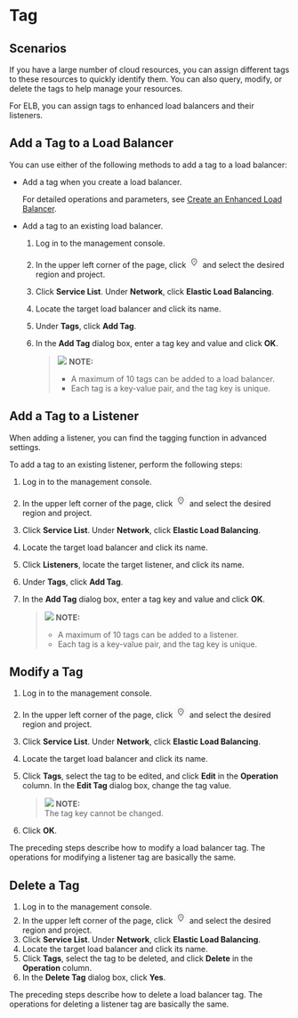 # Tag<a name="EN-US_TOPIC_0113507949"></a>

## Scenarios<a name="section1143912015382"></a>

If you have a large number of cloud resources, you can assign different tags to these resources to quickly identify them. You can also query, modify, or delete the tags to help manage your resources.

For ELB, you can assign tags to enhanced load balancers and their listeners.

## Add a Tag to a Load Balancer<a name="section1163718452455"></a>

You can use either of the following methods to add a tag to a load balancer:

-   Add a tag when you create a load balancer.

    For detailed operations and parameters, see  [Create an Enhanced Load Balancer](creating-a-load-balancer.md#section19343262431).

-   Add a tag to an existing load balancer.
    1.  Log in to the management console.
    2.  In the upper left corner of the page, click  ![](figures/icon-region.png)  and select the desired region and project.
    3.  Click  **Service List**. Under  **Network**, click  **Elastic Load Balancing**.
    4.  Locate the target load balancer and click its name.
    5.  Under  **Tags**, click  **Add Tag**.
    6.  In the  **Add Tag**  dialog box, enter a tag key and value and click  **OK**.

        >![](/images/icon-note.gif) **NOTE:**   
        >-   A maximum of 10 tags can be added to a load balancer.  
        >-   Each tag is a key-value pair, and the tag key is unique.  



## Add a Tag to a Listener<a name="section175469211735"></a>

When adding a listener, you can find the tagging function in advanced settings.

To add a tag to an existing listener, perform the following steps:

1.  Log in to the management console.
2.  In the upper left corner of the page, click  ![](figures/icon-region.png)  and select the desired region and project.
3.  Click  **Service List**. Under  **Network**, click  **Elastic Load Balancing**.
4.  Locate the target load balancer and click its name.
5.  Click  **Listeners**, locate the target listener, and click its name.
6.  Under  **Tags**, click  **Add Tag**.
7.  In the  **Add Tag**  dialog box, enter a tag key and value and click  **OK**.

    >![](/images/icon-note.gif) **NOTE:**   
    >-   A maximum of 10 tags can be added to a listener.  
    >-   Each tag is a key-value pair, and the tag key is unique.  


## Modify a Tag<a name="section1432939104616"></a>

1.  Log in to the management console.
2.  In the upper left corner of the page, click  ![](figures/icon-region.png)  and select the desired region and project.
3.  Click  **Service List**. Under  **Network**, click  **Elastic Load Balancing**.
4.  Locate the target load balancer and click its name.
5.  Click  **Tags**, select the tag to be edited, and click  **Edit**  in the  **Operation**  column. In the  **Edit Tag**  dialog box, change the tag value.

    >![](/images/icon-note.gif) **NOTE:**   
    >The tag key cannot be changed.  

6.  Click  **OK**.

The preceding steps describe how to modify a load balancer tag. The operations for modifying a listener tag are basically the same.

## Delete a Tag<a name="section1864818172465"></a>

1.  Log in to the management console.
2.  In the upper left corner of the page, click  ![](figures/icon-region.png)  and select the desired region and project.
3.  Click  **Service List**. Under  **Network**, click  **Elastic Load Balancing**.
4.  Locate the target load balancer and click its name.
5.  Click  **Tags**, select the tag to be deleted, and click  **Delete**  in the  **Operation**  column.
6.  In the  **Delete Tag**  dialog box, click  **Yes**.

The preceding steps describe how to delete a load balancer tag. The operations for deleting a listener tag are basically the same.


